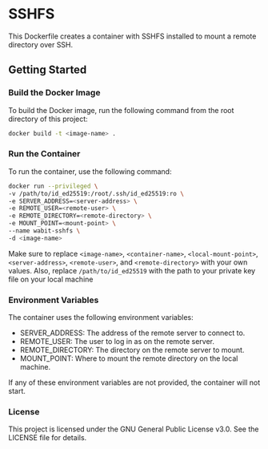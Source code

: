 # SSHFS

This Dockerfile creates a container with SSHFS installed to mount a remote directory over SSH.

## Getting Started

### Build the Docker Image

To build the Docker image, run the following command from the root directory of this project:

```bash
docker build -t <image-name> .
```

### Run the Container

To run the container, use the following command:

```bash
docker run --privileged \
-v /path/to/id_ed25519:/root/.ssh/id_ed25519:ro \
-e SERVER_ADDRESS=<server-address> \
-e REMOTE_USER=<remote-user> \
-e REMOTE_DIRECTORY=<remote-directory> \
-e MOUNT_POINT=<mount-point> \
--name wabit-sshfs \
-d <image-name>
```

Make sure to replace `<image-name>`, `<container-name>`, `<local-mount-point>`, `<server-address>`, `<remote-user>`, and `<remote-directory>` with your own values. Also, replace `/path/to/id_ed25519` with the path to your private key file on your local machine

### Environment Variables

The container uses the following environment variables:

* SERVER_ADDRESS: The address of the remote server to connect to.
* REMOTE_USER: The user to log in as on the remote server.
* REMOTE_DIRECTORY: The directory on the remote server to mount.
* MOUNT_POINT: Where to mount the remote directory on the local machine.

If any of these environment variables are not provided, the container will not start.

### License

This project is licensed under the GNU General Public License v3.0. See the LICENSE file for details.